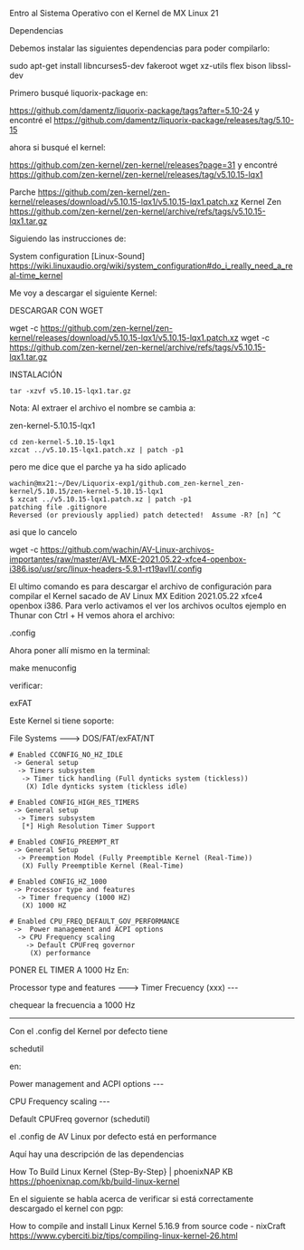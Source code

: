 Entro al Sistema Operativo con el Kernel de MX Linux 21


Dependencias

Debemos instalar las siguientes dependencias para poder compilarlo:

sudo apt-get install libncurses5-dev fakeroot wget xz-utils flex bison libssl-dev



Primero busqué liquorix-package en:

https://github.com/damentz/liquorix-package/tags?after=5.10-24
y encontré el 
https://github.com/damentz/liquorix-package/releases/tag/5.10-15

ahora si busqué el kernel:

https://github.com/zen-kernel/zen-kernel/releases?page=31
y encontré
https://github.com/zen-kernel/zen-kernel/releases/tag/v5.10.15-lqx1

Parche
https://github.com/zen-kernel/zen-kernel/releases/download/v5.10.15-lqx1/v5.10.15-lqx1.patch.xz
Kernel Zen
https://github.com/zen-kernel/zen-kernel/archive/refs/tags/v5.10.15-lqx1.tar.gz






Siguiendo las instrucciones de:

System configuration [Linux-Sound]
https://wiki.linuxaudio.org/wiki/system_configuration#do_i_really_need_a_real-time_kernel

Me voy a descargar el siguiente Kernel:


DESCARGAR CON WGET 

wget -c https://github.com/zen-kernel/zen-kernel/releases/download/v5.10.15-lqx1/v5.10.15-lqx1.patch.xz
wget -c https://github.com/zen-kernel/zen-kernel/archive/refs/tags/v5.10.15-lqx1.tar.gz


INSTALACIÓN

    tar -xzvf v5.10.15-lqx1.tar.gz

Nota: Al extraer el archivo el nombre se cambia a:

zen-kernel-5.10.15-lqx1

    cd zen-kernel-5.10.15-lqx1
    xzcat ../v5.10.15-lqx1.patch.xz | patch -p1
    
pero me dice que el parche ya ha sido aplicado

    wachin@mx21:~/Dev/Liquorix-exp1/github.com_zen-kernel_zen-kernel/5.10.15/zen-kernel-5.10.15-lqx1
    $ xzcat ../v5.10.15-lqx1.patch.xz | patch -p1
    patching file .gitignore
    Reversed (or previously applied) patch detected!  Assume -R? [n] ^C
    
asi que lo cancelo

    
wget -c https://github.com/wachin/AV-Linux-archivos-importantes/raw/master/AVL-MXE-2021.05.22-xfce4-openbox-i386.iso/usr/src/linux-headers-5.9.1-rt19avl1/.config


El ultimo comando es para descargar el archivo de configuración para compilar el Kernel sacado de AV Linux MX Edition 2021.05.22 xfce4 openbox i386. Para verlo activamos el ver los archivos ocultos ejemplo en Thunar con Ctrl + H vemos ahora el archivo:

.config


Ahora poner allí mismo en la terminal:

make menuconfig


verificar:

exFAT

Este Kernel si tiene soporte:

File Systems ---> DOS/FAT/exFAT/NT



```
# Enabled CCONFIG_NO_HZ_IDLE
 -> General setup
  -> Timers subsystem
   -> Timer tick handling (Full dynticks system (tickless))
    (X) Idle dynticks system (tickless idle)

# Enabled CONFIG_HIGH_RES_TIMERS
 -> General setup
  -> Timers subsystem
   [*] High Resolution Timer Support

# Enabled CONFIG_PREEMPT_RT
 -> General Setup
  -> Preemption Model (Fully Preemptible Kernel (Real-Time))
   (X) Fully Preemptible Kernel (Real-Time)

# Enabled CONFIG_HZ_1000 
 -> Processor type and features
  -> Timer frequency (1000 HZ)
   (X) 1000 HZ

# Enabled CPU_FREQ_DEFAULT_GOV_PERFORMANCE
 ->  Power management and ACPI options
  -> CPU Frequency scaling
    -> Default CPUFreq governor
     (X) performance
```
     
     



PONER EL TIMER A 1000 Hz
En:

Processor type and features ---> Timer Frecuency (xxx) ---

chequear la frecuencia a 1000 Hz

 



*********************************************************


Con el .config del Kernel por defecto tiene 

schedutil

 en:

Power management and ACPI options --- 

CPU Frequency scaling ---

Default CPUFreq governor (schedutil)

el .config de AV Linux por defecto está en performance








Aquí hay una descripción de las dependencias

How To Build Linux Kernel {Step-By-Step} | phoenixNAP KB
https://phoenixnap.com/kb/build-linux-kernel

En el siguiente se habla acerca de verificar si está correctamente descargado el kernel con pgp:

How to compile and install Linux Kernel 5.16.9 from source code - nixCraft
https://www.cyberciti.biz/tips/compiling-linux-kernel-26.html











